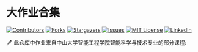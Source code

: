 # 大作业合集
[![Contributors][contributors-shield]][contributors-url]
[![Forks][forks-shield]][forks-url]
[![Stargazers][stars-shield]][stars-url]
[![Issues][issues-shield]][issues-url]
[![MIT License][license-shield]][license-url]
[![LinkedIn][linkedin-shield]][linkedin-url]


 🖋 此仓库中作业来自中山大学智能工程学院智能科学与技术专业的部分课程:
 

<!-- links -->
[your-project-path]:SYSUzrc/Major-Assignments
[contributors-shield]: https://img.shields.io/github/contributors/SYSUzrc/Major-Assignments.svg?style=flat-square
[contributors-url]: https://github.com/SYSUzrc/Major-Assignments/graphs/contributors
[forks-shield]: https://img.shields.io/github/forks/SYSUzrc/Major-Assignments.svg?style=flat-square
[forks-url]: https://github.com/SYSUzrc/Major-Assignments/network/members
[stars-shield]: https://img.shields.io/github/stars/SYSUzrc/Major-Assignments.svg?style=flat-square
[stars-url]: https://github.com/SYSUzrc/Major-Assignments/stargazers
[issues-shield]: https://img.shields.io/github/issues/SYSUzrc/Major-Assignments.svg?style=flat-square
[issues-url]: https://img.shields.io/github/issues/SYSUzrc/Major-Assignments.svg
[license-shield]: https://img.shields.io/github/license/SYSUzrc/Major-Assignments.svg?style=flat-square
[license-url]: https://github.com/SYSUzrc/Major-Assignments/blob/master/LICENSE.txt
[linkedin-shield]: https://img.shields.io/badge/-LinkedIn-black.svg?style=flat-square&logo=linkedin&colorB=555
[linkedin-url]: https://linkedin.com/in/SYSUzrc
